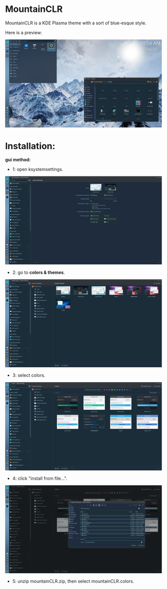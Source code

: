 # MountainCLR
MountainCLR is a KDE Plasma theme with a sort of blue-esque style.

Here is a preview:

![the preview of MountainCLR, if you see this text, the preview didnt load, reloading might fix this.](preview.png)

# Installation:

****gui method:****
- 1: open ksystemsettings.

![the image failed to load, try reloading.](ksystemsettings.png)

  - 2: go to **colors & themes**.

![ksystemsettings opened to  colors & themes, the image failed to load. click this hyperlinked text to view the image, or reload.](ksystemsettingscolors.png)

- 3: select colors.

![ksystemsettings opened to colors & themes, colors.](ksystemsettingscolorschemes.png)

- 4: click "install from file...".

![i am too lazy to keep typing these, just reload.](ksystemsettingsinstallfromfile.png)

- 5: unzip mountainCLR.zip, then select mountainCLR.colors.
